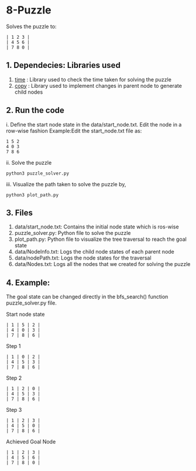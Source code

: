 # 8-Puzzle
Solves the puzzle to:

    | 1 2 3 |
    | 4 5 6 | 
    | 7 8 0 |

## 1. Dependecies: Libraries used
 1. [time](https://docs.python.org/3/library/time.html) : Library used to check the time taken for solving the puzzle
 2. [copy](https://docs.python.org/3/library/copy.html) : Library used to implement changes in parent node to generate child nodes

## 2. Run the code 
i. Define the start node state in the data/start_node.txt. Edit the node in a row-wise fashion
Example:Edit the start_node.txt file as:

    1 5 2
    4 0 3
    7 8 6

ii. Solve the puzzle

    python3 puzzle_solver.py
iii. Visualize the path taken to solve the puzzle by,

    python3 plot_path.py
## 3. Files
1. data/start_node.txt: Contains the initial node state which is ros-wise
2. puzzle_solver.py: Python file to solve the puzzle
3. plot_path.py: Python file to visualize the tree traversal to reach the goal state
4. data/NodeInfo.txt: Logs the child node states of each parent node
5. data/nodePath.txt: Logs the node states for the traversal
6. data/Nodes.txt: Logs all the nodes that we created for solving the puzzle
## 4. Example: 
The goal state can be changed directly in the bfs_search() function puzzle_solver.py file. 

Start node state

    | 1 | 5 | 2 |
    | 4 | 0 | 3 | 
    | 7 | 8 | 6 |
Step 1

    | 1 | 0 | 2 |
    | 4 | 5 | 3 | 
    | 7 | 8 | 6 |
Step 2

    | 1 | 2 | 0 |
    | 4 | 5 | 3 | 
    | 7 | 8 | 6 |
Step 3

    | 1 | 2 | 3 |
    | 4 | 5 | 0 | 
    | 7 | 8 | 6 |
Achieved Goal Node

    | 1 | 2 | 3 |
    | 4 | 5 | 6 | 
    | 7 | 8 | 0 |


